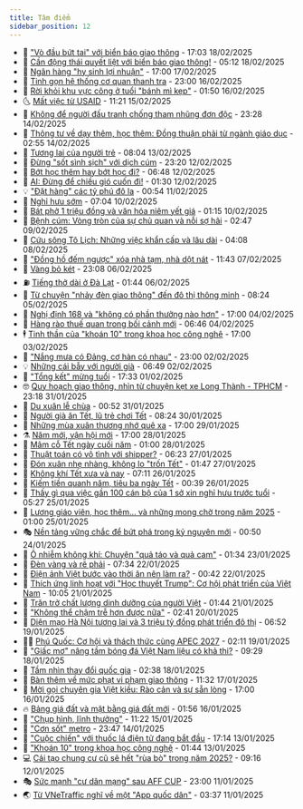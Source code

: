 ```yaml
---
title: Tâm điểm
sidebar_position: 12
---
```


<!-- dantri-tam-diem:START -->
- 🚦 [&quot;Vò đầu bứt tai&quot; với biển báo giao thông](https://dantri.com.vn/tam-diem/vo-dau-but-tai-voi-bien-bao-giao-thong-20250219000254472.htm) - 17:03 18/02/2025
- 🫶 [Cần động thái quyết liệt với biển báo giao thông!](https://dantri.com.vn/tam-diem/can-dong-thai-quyet-liet-voi-bien-bao-giao-thong-20250218104215960.htm) - 05:12 18/02/2025
- 🦏 [Ngân hàng &quot;hy sinh lợi nhuận&quot;](https://dantri.com.vn/tam-diem/ngan-hang-hy-sinh-loi-nhuan-20250216213241824.htm) - 17:00 17/02/2025
- 🧰 [Tinh gọn hệ thống cơ quan thanh tra](https://dantri.com.vn/tam-diem/tinh-gon-he-thong-co-quan-thanh-tra-20250216195637358.htm) - 23:00 16/02/2025
- 🙉 [Rời khỏi khu vực công ở tuổi &quot;bánh mì kẹp&quot;](https://dantri.com.vn/tam-diem/roi-khoi-khu-vuc-cong-o-tuoi-banh-mi-kep-20250215195036858.htm) - 01:50 16/02/2025
- 🌜 [Mất việc từ USAID](https://dantri.com.vn/tam-diem/mat-viec-tu-usaid-20250215181631520.htm) - 11:21 15/02/2025
- 🤔 [Không để người đấu tranh chống tham nhũng đơn độc](https://dantri.com.vn/tam-diem/khong-de-nguoi-dau-tranh-chong-tham-nhung-don-doc-20250213150011878.htm) - 23:28 14/02/2025
- 🤩 [Thông tư về dạy thêm, học thêm: Đồng thuận phải từ ngành giáo dục](https://dantri.com.vn/tam-diem/thong-tu-ve-day-them-hoc-them-dong-thuan-phai-tu-nganh-giao-duc-20250214082458535.htm) - 02:55 14/02/2025
- 🦅 [Tương lai của người trẻ](https://dantri.com.vn/tam-diem/tuong-lai-cua-nguoi-tre-20250213112123714.htm) - 08:04 13/02/2025
- 💫 [Đừng &quot;sốt sình sịch&quot; với dịch cúm](https://dantri.com.vn/tam-diem/dung-sot-sinh-sich-voi-dich-cum-20250212072946590.htm) - 23:20 12/02/2025
- 🤗 [Bớt học thêm hay bớt học đi?](https://dantri.com.vn/tam-diem/bot-hoc-them-hay-bot-hoc-di-20250211211805120.htm) - 06:48 12/02/2025
- 🫶 [AI: Đừng để chiều gió cuốn đi!](https://dantri.com.vn/tam-diem/ai-dung-de-chieu-gio-cuon-di-20250212072133536.htm) - 01:30 12/02/2025
- 💡 [&quot;Đặt hàng&quot; các tỷ phú đô la](https://dantri.com.vn/tam-diem/dat-hang-cac-ty-phu-do-la-20250211074223663.htm) - 00:54 11/02/2025
- 🌮 [Nghỉ hưu sớm](https://dantri.com.vn/tam-diem/nghi-huu-som-20250210124013424.htm) - 07:04 10/02/2025
- 🌊 [Bát phở 1 triệu đồng và văn hóa niêm yết giá](https://dantri.com.vn/tam-diem/bat-pho-1-trieu-dong-va-van-hoa-niem-yet-gia-20250210081454318.htm) - 01:15 10/02/2025
- 👹 [Bệnh cúm: Vòng tròn của sự chủ quan và nỗi sợ hãi](https://dantri.com.vn/tam-diem/benh-cum-vong-tron-cua-su-chu-quan-va-noi-so-hai-20250208131147750.htm) - 02:47 09/02/2025
- 🤩 [Cứu sông Tô Lịch: Những việc khẩn cấp và lâu dài](https://dantri.com.vn/tam-diem/cuu-song-to-lich-nhung-viec-khan-cap-va-lau-dai-20250208110805749.htm) - 04:08 08/02/2025
- 💄 [&quot;Đồng hồ đếm ngược&quot; xóa nhà tạm, nhà dột nát](https://dantri.com.vn/tam-diem/dong-ho-dem-nguoc-xoa-nha-tam-nha-dot-nat-20250207173741689.htm) - 11:43 07/02/2025
- 🦣 [Vàng bỏ két](https://dantri.com.vn/tam-diem/vang-bo-ket-20250206184158835.htm) - 23:08 06/02/2025
- ⛽️ [Tiếng thở dài ở Đà Lạt](https://dantri.com.vn/tam-diem/tieng-tho-dai-o-da-lat-20250205171523396.htm) - 01:44 06/02/2025
- 🌁 [Từ chuyện &quot;nhảy đèn giao thông&quot; đến đô thị thông minh](https://dantri.com.vn/tam-diem/tu-chuyen-nhay-den-giao-thong-den-do-thi-thong-minh-20250205103905190.htm) - 08:24 05/02/2025
- 🥳 [Nghị định 168 và &quot;không có phần thưởng nào hơn&quot;](https://dantri.com.vn/tam-diem/nghi-dinh-168-va-khong-co-phan-thuong-nao-hon-20250204223653256.htm) - 17:00 04/02/2025
- 🧐 [Hàng rào thuế quan trong bối cảnh mới](https://dantri.com.vn/tam-diem/hang-rao-thue-quan-trong-boi-canh-moi-20250204085752010.htm) - 06:46 04/02/2025
- 🕴 [Tinh thần của &quot;khoán 10&quot; trong khoa học công nghệ](https://dantri.com.vn/tam-diem/tinh-than-cua-khoan-10-trong-khoa-hoc-cong-nghe-20250203181919024.htm) - 17:00 03/02/2025
- 🥳 [&quot;Nắng mưa có Đảng, cơ hàn có nhau&quot;](https://dantri.com.vn/tam-diem/nang-mua-co-dang-co-han-co-nhau-20250126205759945.htm) - 23:00 02/02/2025
- 💡 [Những cái bẫy với người già](https://dantri.com.vn/tam-diem/nhung-cai-bay-voi-nguoi-gia-20250202134851635.htm) - 06:49 02/02/2025
- 🦣 [&quot;Tổng kết&quot; mừng tuổi](https://dantri.com.vn/tam-diem/tong-ket-mung-tuoi-20250201150638920.htm) - 17:33 01/02/2025
- 🤓 [Quy hoạch giao thông, nhìn từ chuyện kẹt xe Long Thành - TPHCM](https://dantri.com.vn/tam-diem/quy-hoach-giao-thong-nhin-tu-chuyen-ket-xe-long-thanh-tphcm-20250130103634746.htm) - 23:18 31/01/2025
- 🤭 [Du xuân lễ chùa](https://dantri.com.vn/tam-diem/du-xuan-le-chua-20250127223409580.htm) - 00:52 31/01/2025
- 🌮 [Người già ăn Tết, lũ trẻ chơi Tết](https://dantri.com.vn/tam-diem/nguoi-gia-an-tet-lu-tre-choi-tet-20250130145417969.htm) - 08:24 30/01/2025
- 🗽 [Những mùa xuân thương nhớ quê xa](https://dantri.com.vn/tam-diem/nhung-mua-xuan-thuong-nho-que-xa-20250127213958027.htm) - 17:00 29/01/2025
- ⚗️ [Năm mới, vận hội mới](https://dantri.com.vn/tam-diem/nam-moi-van-hoi-moi-20250127183028356.htm) - 17:00 28/01/2025
- 🥰 [Mâm cỗ Tết ngày cuối năm](https://dantri.com.vn/tam-diem/mam-co-tet-ngay-cuoi-nam-20250127212718156.htm) - 01:00 28/01/2025
- 🚀 [Thuật toán có vô tình với shipper?](https://dantri.com.vn/tam-diem/thuat-toan-co-vo-tinh-voi-shipper-20250127124854425.htm) - 06:23 27/01/2025
- 🎊 [Đón xuân nhẹ nhàng, không lo &quot;trốn Tết&quot;](https://dantri.com.vn/tam-diem/don-xuan-nhe-nhang-khong-lo-tron-tet-20250126082430223.htm) - 01:47 27/01/2025
- 🦣 [Không khí Tết xưa và nay](https://dantri.com.vn/tam-diem/khong-khi-tet-xua-va-nay-20250126141144267.htm) - 07:11 26/01/2025
- 🎃 [Kiếm tiền quanh năm, tiêu ba ngày Tết](https://dantri.com.vn/tam-diem/kiem-tien-quanh-nam-tieu-ba-ngay-tet-20250126073936579.htm) - 00:39 26/01/2025
- 💂 [Thấy gì qua việc gần 100 cán bộ của 1 sở xin nghỉ hưu trước tuổi](https://dantri.com.vn/tam-diem/thay-gi-qua-viec-gan-100-can-bo-cua-1-so-xin-nghi-huu-truoc-tuoi-20250125082855113.htm) - 05:27 25/01/2025
- 🦒 [Lương giáo viên, học thêm… và những mong chờ trong năm 2025](https://dantri.com.vn/tam-diem/luong-giao-vien-hoc-them-va-nhung-mong-cho-trong-nam-2025-20250122102051116.htm) - 01:00 25/01/2025
- 🎭 [Nền tảng vững chắc để bứt phá trong kỷ nguyên mới](https://dantri.com.vn/tam-diem/nen-tang-vung-chac-de-but-pha-trong-ky-nguyen-moi-20250123221403459.htm) - 00:50 24/01/2025
- 📝 [Ô nhiễm không khí: Chuyện &quot;quả táo và quả cam&quot;](https://dantri.com.vn/tam-diem/o-nhiem-khong-khi-chuyen-qua-tao-va-qua-cam-20250123083355941.htm) - 01:34 23/01/2025
- 🦄 [Đèn vàng và rẽ phải](https://dantri.com.vn/tam-diem/den-vang-va-re-phai-20250122130253092.htm) - 07:34 22/01/2025
- 🚀 [Điện ảnh Việt bước vào thời ăn nên làm ra?](https://dantri.com.vn/tam-diem/dien-anh-viet-buoc-vao-thoi-an-nen-lam-ra-20250122073443652.htm) - 00:42 22/01/2025
- 💂 [Thích ứng linh hoạt với &quot;Học thuyết Trump&quot;: Cơ hội phát triển của Việt Nam](https://dantri.com.vn/tam-diem/thich-ung-linh-hoat-voi-hoc-thuyet-trump-co-hoi-phat-trien-cua-viet-nam-20250121165413413.htm) - 10:05 21/01/2025
- 👀 [Trăn trở chất lượng dinh dưỡng của người Việt](https://dantri.com.vn/tam-diem/tran-tro-chat-luong-dinh-duong-cua-nguoi-viet-20250120222644873.htm) - 01:44 21/01/2025
- 🚦 [&quot;Không thể chậm trễ hơn được nữa&quot;](https://dantri.com.vn/tam-diem/khong-the-cham-tre-hon-duoc-nua-20250119235425832.htm) - 02:41 20/01/2025
- 💃 [Diện mạo Hà Nội tương lai và 3 triệu tỷ đồng phát triển đô thị](https://dantri.com.vn/tam-diem/dien-mao-ha-noi-tuong-lai-va-3-trieu-ty-dong-phat-trien-do-thi-20250119084841032.htm) - 06:52 19/01/2025
- 🧑‍💻 [Phú Quốc: Cơ hội và thách thức cùng APEC 2027](https://dantri.com.vn/tam-diem/phu-quoc-co-hoi-va-thach-thuc-cung-apec-2027-20250119075623004.htm) - 02:11 19/01/2025
- 🥰 [&quot;Giấc mơ&quot; nâng tầm bóng đá Việt Nam liệu có khả thi?](https://dantri.com.vn/tam-diem/giac-mo-nang-tam-bong-da-viet-nam-lieu-co-kha-thi-20250118153445496.htm) - 09:29 18/01/2025
- 🥳 [Tầm nhìn thay đổi quốc gia](https://dantri.com.vn/tam-diem/tam-nhin-thay-doi-quoc-gia-20250117223425426.htm) - 02:38 18/01/2025
- 🥳 [Bàn thêm về mức phạt vi phạm giao thông](https://dantri.com.vn/tam-diem/ban-them-ve-muc-phat-vi-pham-giao-thong-20250117183053439.htm) - 11:32 17/01/2025
- 🎉 [Mời gọi chuyên gia Việt kiều: Rào cản và sự sẵn lòng](https://dantri.com.vn/tam-diem/moi-goi-chuyen-gia-viet-kieu-rao-can-va-su-san-long-20250116232428767.htm) - 17:00 16/01/2025
- 🔥 [Bảng giá đất và mặt bằng giá đất mới](https://dantri.com.vn/tam-diem/bang-gia-dat-va-mat-bang-gia-dat-moi-20250116085513530.htm) - 01:56 16/01/2025
- 🥸 [&quot;Chụp hình, lĩnh thưởng&quot;](https://dantri.com.vn/tam-diem/chup-hinh-linh-thuong-20250115182141430.htm) - 11:22 15/01/2025
- 💯 [&quot;Cơn sốt&quot; metro](https://dantri.com.vn/tam-diem/con-sot-metro-20250114175957465.htm) - 23:47 14/01/2025
- 🦏 [&quot;Cuộc chiến&quot; với thuốc lá điện tử đang bắt đầu](https://dantri.com.vn/tam-diem/cuoc-chien-voi-thuoc-la-dien-tu-dang-bat-dau-20250113153216395.htm) - 17:14 13/01/2025
- 👹 [&quot;Khoán 10&quot; trong khoa học công nghệ](https://dantri.com.vn/tam-diem/khoan-10-trong-khoa-hoc-cong-nghe-20250112234855846.htm) - 01:44 13/01/2025
- 💻 [Cải tạo chung cư cũ sẽ hết &quot;rùa bò&quot; trong năm 2025?](https://dantri.com.vn/tam-diem/cai-tao-chung-cu-cu-se-het-rua-bo-trong-nam-2025-20250111090441441.htm) - 09:16 12/01/2025
- 🎭 [Sức mạnh &quot;cư dân mạng&quot; sau AFF CUP](https://dantri.com.vn/tam-diem/suc-manh-cu-dan-mang-sau-aff-cup-20250112002235052.htm) - 23:00 11/01/2025
- 🌏 [Từ VNeTraffic nghĩ về một &quot;App quốc dân&quot;](https://dantri.com.vn/tam-diem/tu-vnetraffic-nghi-ve-mot-app-quoc-dan-20250111095619444.htm) - 03:37 11/01/2025<!-- dantri-tam-diem:END -->
